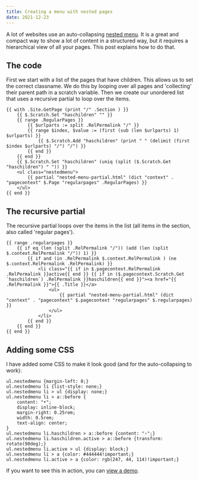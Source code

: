 ```yaml
---
title: Creating a menu with nested pages
date: 2021-12-23
---
```


A lot of websites use an auto-collapsing [nested menu](/add-ons/nested-menu/). It is a great and compact way to show a lot of content in a structured way, but it requires a hierarchical view of all your pages. This post explains how to do that.

## The code

First we start with a list of the pages that have children. This allows us to set the correct classname. We do this by looping over all pages and 'collecting' their parent path in a scratch variable. Then we create our unordered list that uses a recursive partial to loop over the items.

```
{{ with .Site.GetPage (print "/" .Section ) }}
    {{ $.Scratch.Set "haschildren" "" }}
    {{ range .RegularPages }}
        {{ $urlparts := split .RelPermalink "/" }}
        {{ range $index, $value := (first (sub (len $urlparts) 1) $urlparts) }}
            {{ $.Scratch.Add "haschildren" (print " " (delimit (first $index $urlparts) "/") "/") }}
        {{ end }}
    {{ end }}
    {{ $.Scratch.Set "haschildren" (uniq (split ($.Scratch.Get "haschildren") " ")) }}
    <ul class="nestedmenu">
        {{ partial "nested-menu-partial.html" (dict "context" . "pagecontext" $.Page "regularpages" .RegularPages) }}
    </ul>
{{ end }}
```

## The recursive partial

The recursive partial loops over the items in the list (all items in the section, also called 'regular pages').

```
{{ range .regularpages }}
    {{ if eq (len (split .RelPermalink "/")) (add (len (split $.context.RelPermalink "/")) 1) }}
        {{ if and (in .RelPermalink $.context.RelPermalink ) (ne $.context.RelPermalink .RelPermalink) }}
            <li class="{{ if in $.pagecontext.RelPermalink .RelPermalink }}active{{ end }} {{ if in ($.pagecontext.Scratch.Get `haschildren`) .RelPermalink }}haschildren{{ end }}"><a href="{{ .RelPermalink }}">{{ .Title }}</a>
                <ul>
                    {{ partial "nested-menu-partial.html" (dict "context" . "pagecontext" $.pagecontext "regularpages" $.regularpages) }}
                </ul>
            </li>
        {{ end }}
    {{ end }}
{{ end }}
```

## Adding some CSS

I have added some CSS to make it look good (and for the auto-collapsing to work):

```
ul.nestedmenu {margin-left: 0;}
ul.nestedmenu li {list-style: none;}
ul.nestedmenu li > ul {display: none;}
ul.nestedmenu li > a::before {
    content: "•"; 
    display: inline-block; 
    margin-right: 0.25rem; 
    width: 0.5rem; 
    text-align: center;
}
ul.nestedmenu li.haschildren > a::before {content: "›";}
ul.nestedmenu li.haschildren.active > a::before {transform: rotate(90deg);}
ul.nestedmenu li.active > ul {display: block;}
ul.nestedmenu li > a {color: #444444!important;}
ul.nestedmenu li.active > a {color: rgb(247, 44, 114)!important;}
```

If you want to see this in action, you can [view a demo](/branches).
